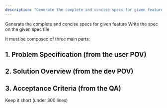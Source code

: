 ```yaml
---
description: "Generate the complete and concise specs for given feature"
---
```


Generate the complete and concise specs for given feature
Write the spec on the given spec file 

It must be composed of three main parts:

## 1. Problem Specification (from the user POV)
## 2. Solution Overview (from the dev POV)
## 3. Acceptance Criteria (from the QA)

Keep it short (under 300 lines)